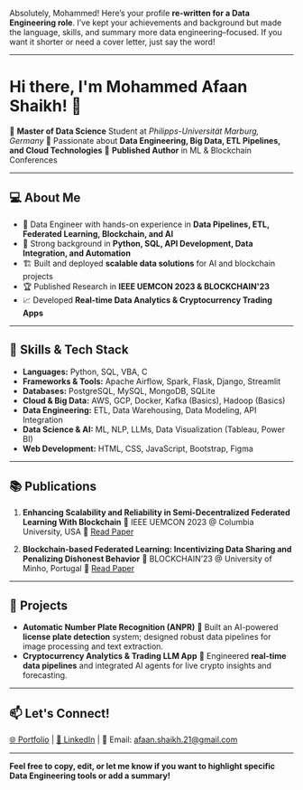 Absolutely, Mohammed! Here’s your profile **re-written for a Data Engineering role**. I’ve kept your achievements and background but made the language, skills, and summary more data engineering–focused. If you want it shorter or need a cover letter, just say the word!

---

# Hi there, I'm Mohammed Afaan Shaikh! 👋

🔹 **Master of Data Science** Student at *Philipps-Universität Marburg, Germany*
🔹 Passionate about **Data Engineering, Big Data, ETL Pipelines, and Cloud Technologies**
🔹 **Published Author** in ML & Blockchain Conferences

---

## 💻 About Me

* 🚀 Data Engineer with hands-on experience in **Data Pipelines, ETL, Federated Learning, Blockchain, and AI**
* 🎯 Strong background in **Python, SQL, API Development, Data Integration, and Automation**
* 🏗️ Built and deployed **scalable data solutions** for AI and blockchain projects
* 🏆 Published Research in **IEEE UEMCON 2023 & BLOCKCHAIN'23**
* 📈 Developed **Real-time Data Analytics & Cryptocurrency Trading Apps**

---

## 🔨 Skills & Tech Stack

* **Languages:** Python, SQL, VBA, C
* **Frameworks & Tools:** Apache Airflow, Spark, Flask, Django, Streamlit
* **Databases:** PostgreSQL, MySQL, MongoDB, SQLite
* **Cloud & Big Data:** AWS, GCP, Docker, Kafka (Basics), Hadoop (Basics)
* **Data Engineering:** ETL, Data Warehousing, Data Modeling, API Integration
* **Data Science & AI:** ML, NLP, LLMs, Data Visualization (Tableau, Power BI)
* **Web Development:** HTML, CSS, JavaScript, Bootstrap, Figma

---

## 📚 Publications

1. **Enhancing Scalability and Reliability in Semi-Decentralized Federated Learning With Blockchain**
   📌 IEEE UEMCON 2023 @ Columbia University, USA
   🔗 [Read Paper](https://arxiv.org/ftp/arxiv/papers/2310/2310.19287.pdf)

2. **Blockchain-based Federated Learning: Incentivizing Data Sharing and Penalizing Dishonest Behavior**
   📌 BLOCKCHAIN’23 @ University of Minho, Portugal
   🔗 [Read Paper](https://arxiv.org/ftp/arxiv/papers/2307/2307.10492.pdf)

---

## 🚀 Projects

* **Automatic Number Plate Recognition (ANPR)**
  🔹 Built an AI-powered **license plate detection** system; designed robust data pipelines for image processing and text extraction.
* **Cryptocurrency Analytics & Trading LLM App**
  🔹 Engineered **real-time data pipelines** and integrated AI agents for live crypto insights and forecasting.

---

## 📫 Let's Connect!

[🌐 Portfolio](https://mohammedafaan.netlify.app/) | [💼 LinkedIn](https://linkedin.com/in/afaan-shaikh-467051165) | 📧 Email: [afaan.shaikh.21@gmail.com](mailto:afaan.shaikh.21@gmail.com)

---

**Feel free to copy, edit, or let me know if you want to highlight specific Data Engineering tools or add a summary!**
